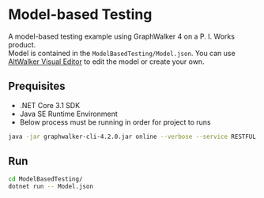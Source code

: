 # Model-based Testing

A model-based testing example using GraphWalker 4 on a P. I. Works product.  
Model is contained in the `ModelBasedTesting/Model.json`. You can use [AltWalker Visual Editor](https://altom.gitlab.io/altwalker/model-editor/#/visual-editor) to edit the model or create your own.

## Prequisites

- .NET Core 3.1 SDK
- Java SE Runtime Environment
- Below process must be running in order for project to runs

```bash
java -jar graphwalker-cli-4.2.0.jar online --verbose --service RESTFUL
```

## Run

```bash
cd ModelBasedTesting/
dotnet run -- Model.json
```
